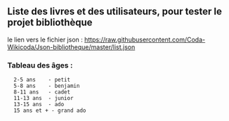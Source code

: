 ## Liste des livres et des utilisateurs, pour tester le projet bibliothèque
le lien vers le fichier json : https://raw.githubusercontent.com/Coda-Wikicoda/Json-bibliotheque/master/list.json

### Tableau des âges :
      2-5 ans 	 - petit
      5-8 ans 	 - benjamin
      8-11 ans 	 - cadet
      11-13 ans  - junior
      13-15 ans  - ado
      15 ans et + -	grand ado
